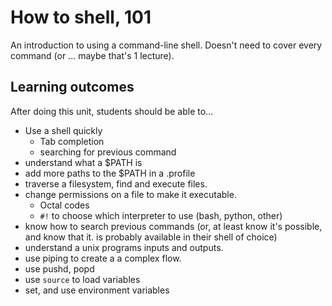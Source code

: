 How to shell, 101
=================

An introduction to using a command-line shell. Doesn't need
to cover every command (or ... maybe that's 1 lecture).

Learning outcomes
-----------------

After doing this unit, students should be able to...

* Use a shell quickly
  * Tab completion
  * searching for previous command
* understand what a $PATH is
* add more paths to the $PATH in a .profile
* traverse a filesystem, find and execute files.
* change permissions on a file to make it executable.
  * Octal codes
  * `#!` to choose which interpreter to use (bash, python, other)
* know how to search previous commands (or, at least know it's possible, and
  know that it.
  is probably available in their shell of choice)
* understand a unix programs inputs and outputs.
* use piping to create a a complex flow.
* use pushd, popd
* use `source` to load variables
* set, and use environment variables
